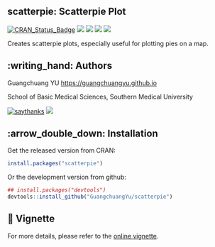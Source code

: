 <!-- README.md is generated from README.Rmd. Please edit that file -->

## scatterpie: Scatterpie Plot

[![CRAN\_Status\_Badge](http://www.r-pkg.org/badges/version/scatterpie?color=green)](https://cran.r-project.org/package=scatterpie)
[![](https://img.shields.io/badge/devel%20version-0.1.4-green.svg)](https://github.com/guangchuangyu/scatterpie)
![](https://cranlogs.r-pkg.org/badges/grand-total/scatterpie?color=green)
![](https://cranlogs.r-pkg.org/badges/scatterpie?color=green)
![](https://cranlogs.r-pkg.org/badges/last-week/scatterpie?color=green)

Creates scatterpie plots, especially useful for plotting pies on a map.

## :writing\_hand: Authors

Guangchuang YU <https://guangchuangyu.github.io>

School of Basic Medical Sciences, Southern Medical University

[![saythanks](https://img.shields.io/badge/say-thanks-ff69b4.svg)](https://saythanks.io/to/GuangchuangYu)
[![](https://img.shields.io/badge/follow%20me%20on-WeChat-green.svg)](https://guangchuangyu.github.io/blog_images/biobabble.jpg)

## :arrow\_double\_down: Installation

Get the released version from CRAN:

``` r
install.packages("scatterpie")
```

Or the development version from github:

``` r
## install.packages("devtools")
devtools::install_github("GuangchuangYu/scatterpie")
```

## :book: Vignette

For more details, please refer to the [online
vignette](https://cran.r-project.org/package=scatterpie/vignettes/scatterpie.html).
